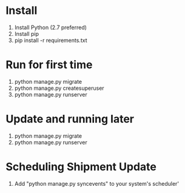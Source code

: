 Install
=======
1. Install Python (2.7 preferred)
2. Install pip
3. pip install -r requirements.txt

Run for first time
==================

1. python manage.py migrate
2. python manage.py createsuperuser
3. python manage.py runserver

Update and running later
========================
1. python manage.py migrate
2. python manage.py runserver

Scheduling Shipment Update
==========================
1. Add "python manage.py syncevents" to your system's scheduler'